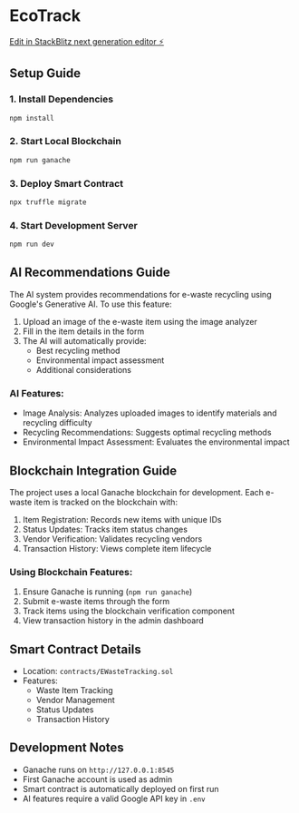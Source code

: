 # EcoTrack

[Edit in StackBlitz next generation editor ⚡️](https://stackblitz.com/~/github.com/CHIRANJEEVICHETAN/EcoTrack)

## Setup Guide

### 1. Install Dependencies
```bash
npm install
```

### 2. Start Local Blockchain
```bash
npm run ganache
```

### 3. Deploy Smart Contract
```bash
npx truffle migrate
```

### 4. Start Development Server
```bash
npm run dev
```

## AI Recommendations Guide

The AI system provides recommendations for e-waste recycling using Google's Generative AI. To use this feature:

1. Upload an image of the e-waste item using the image analyzer
2. Fill in the item details in the form
3. The AI will automatically provide:
   - Best recycling method
   - Environmental impact assessment
   - Additional considerations

### AI Features:
- Image Analysis: Analyzes uploaded images to identify materials and recycling difficulty
- Recycling Recommendations: Suggests optimal recycling methods
- Environmental Impact Assessment: Evaluates the environmental impact

## Blockchain Integration Guide

The project uses a local Ganache blockchain for development. Each e-waste item is tracked on the blockchain with:

1. Item Registration: Records new items with unique IDs
2. Status Updates: Tracks item status changes
3. Vendor Verification: Validates recycling vendors
4. Transaction History: Views complete item lifecycle

### Using Blockchain Features:
1. Ensure Ganache is running (`npm run ganache`)
2. Submit e-waste items through the form
3. Track items using the blockchain verification component
4. View transaction history in the admin dashboard

## Smart Contract Details
- Location: `contracts/EWasteTracking.sol`
- Features:
  - Waste Item Tracking
  - Vendor Management
  - Status Updates
  - Transaction History

## Development Notes
- Ganache runs on `http://127.0.0.1:8545`
- First Ganache account is used as admin
- Smart contract is automatically deployed on first run
- AI features require a valid Google API key in `.env`